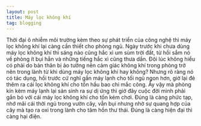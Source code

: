 ```yaml
---
layout: post
title: Máy lọc không khí
tag: blogging
---
```


Thời đại ô nhiễm môi trường kèm theo sự phát triển của công nghệ thì máy lọc không khí lại càng cần thiết cho phòng ngủ. Ngày trước khi chưa dùng máy lọc không khí thì sáng nào cũng hắc xì um sùm trời đất, từ hồi sắm nó về phòng ít bụi hẳn và những tiếng hắc xì cũng thưa dần. Đôi lúc không hiểu có phải do bản thân bị ảo tưởng nên cảm giác không khí trong phòng trở nên trong lành từ khi dùng máy lọc không khí hay không? Nhưng rõ ràng nó có tác dụng, hồi trước cứ nghĩ gắn máy lạnh cho tối ngủ ngon hơn, giờ lại đẻ thêm ra cái lọc không khí cho tốn hầu bao chi mắc công. Ấy vậy mà phòng kín kèm máy lạnh lại sản sinh ra sự dị ứng thì giờ đây cuộc đời mình phải gắn bó với cái máy lọc không khí cho tốn kém chơi. Đúng là càng phức tạp, nhớ mãi cái thời ngủ trong vườn cây, vẫn bụi nhưng nhờ sự quang hợp của cây mà tạo ra oxi trong lành cho tâm hồn thư thái. Đúng là càng hiện đại thì càng hại điện.
